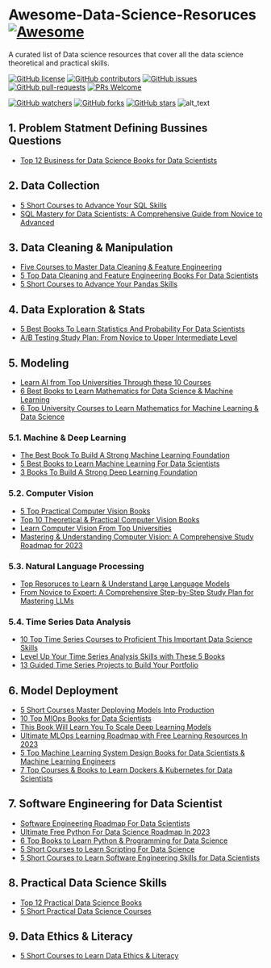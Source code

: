 # Awesome-Data-Science-Resoruces  [![Awesome](https://awesome.re/badge.svg)](https://awesome.re)

A curated list of Data science resources that cover all the data science theoretical and practical skills.

[![GitHub license](https://img.shields.io/github/license/youssefHosni/Awesome-Data-Science-Resoruces.svg)](https://github.com/youssefHosni/Awesome-Data-Science-Resoruces/blob/master/LICENSE)
[![GitHub contributors](https://img.shields.io/github/contributors/youssefHosni/Awesome-Data-Science-Resoruces.svg)](https://GitHub.com/youssefHosni/Awesome-Data-Science-Resoruces/graphs/contributors/)
[![GitHub issues](https://img.shields.io/github/issues/youssefHosni/Awesome-Data-Science-Resoruces.svg)](https://GitHub.com/youssefHosni/Awesome-Data-Science-Resoruces/issues/)
[![GitHub pull-requests](https://img.shields.io/github/issues-pr/youssefHosni/Awesome-Data-Science-Resoruces.svg)](https://GitHub.com/youssefHosni/Awesome-Data-Science-Resoruces/pulls/)
[![PRs Welcome](https://img.shields.io/badge/PRs-welcome-brightgreen.svg?style=flat-square)](http://makeapullrequest.com)

[![GitHub watchers](https://img.shields.io/github/watchers/youssefHosni/Awesome-Data-Science-Resoruces.svg?style=social&label=Watch)](https://GitHub.com/youssefHosni/Awesome-Data-Science-Resoruces/watchers/)
[![GitHub forks](https://img.shields.io/github/forks/youssefHosni/Awesome-Data-Science-Resoruces.svg?style=social&label=Fork)](https://GitHub.com/youssefHosni/Awesome-Data-Science-Resoruces/network/)
[![GitHub stars](https://img.shields.io/github/stars/youssefHosni/Awesome-Data-Science-Resoruces.svg?style=social&label=Star)](https://GitHub.com/youssefHosni/Awesome-Data-Science-Resoruces/stargazers/)
![alt_text](https://github.com/youssefHosni/Awesome-Data-Science-Resoruces/blob/main/Best-Data-Science-Resources.webp)

## 1. Problem Statment Defining  Bussines Questions ##
* [Top 12 Business for Data Science Books for Data Scientists](https://medium.com/geekculture/top-12-bussines-for-data-science-books-for-data-scientists-75b724f46224?sk=000dd2df54a84fb7cefe431320dbb1e1)

## 2. Data Collection ##
* [5 Short Courses to Advance Your SQL Skills](https://medium.com/mlearning-ai/5-short-courses-to-boost-your-data-science-skills-part-5-8b4ca987417f?sk=32d672b1e4155bf1be3b8b36032d8d08)
* [SQL Mastery for Data Scientists: A Comprehensive Guide from Novice to Advanced](https://levelup.gitconnected.com/sql-mastery-for-data-scientists-a-comprehensive-guide-from-novice-to-advanced-3b9305b03210?sk=4569f6e829186ba31ce80b072f20f224)

## 3. Data Cleaning & Manipulation ## 
* [Five Courses to Master Data Cleaning & Feature Engineering](https://medium.com/geekculture/five-courses-to-master-data-cleaning-feature-engineering-b3ac8f86800a?sk=09935097209cead86c3cab1c78770d09)
* [5 Top Data Cleaning and Feature Engineering Books For Data Scientists](https://medium.com/geekculture/5-top-data-cleaning-and-feature-engineering-books-for-data-scientists-83d36baf80ca?sk=b39f88a0cb40dfd545b6e9df0dfa1d86)
* [5 Short Courses to Advance Your Pandas Skills](https://medium.com/mlearning-ai/5-short-courses-to-boost-your-data-science-skills-part-4-86e1fb916767?sk=76b29d3caca41d4490084a9cacac1e0d)

## 4. Data Exploration & Stats ##
* [5 Best Books To Learn Statistics And Probability For Data Scientists](https://medium.com/geekculture/5-best-books-to-learn-statistics-and-probability-for-data-scientists-85144cd81f82?sk=677e77c756f00b24caaf6c8b84cf842f)
* [A/B Testing Study Plan: From Novice to Upper Intermediate Level](https://levelup.gitconnected.com/a-b-testing-study-plan-from-novice-to-upper-intermediate-level-a96bf4055e22?sk=931262519d4b3b3b19a92aede8191ff4)

## 5. Modeling ##
* [Learn AI from Top Universities Through these 10 Courses](https://pub.towardsai.net/learn-ai-from-top-universities-through-these-10-courses-13e7a8d3957b?sk=5049a7e5344b2281fb115001fa632f1c)
* [6 Best Books to Learn Mathematics for Data Science & Machine Learning](https://medium.com/geekculture/6-best-books-to-learn-mathematics-for-data-science-machine-learning-a3924497cf66?sk=7cdc2a3f2346d48e75403fb9a29e1a74)
* [6 Top University Courses to Learn Mathematics for Machine Learning & Data Science](https://medium.com/geekculture/6-top-university-courses-to-learn-mathematics-for-machine-learning-data-science-869fbd43f7e?sk=ed4f2afd89766644ae16a66953f948da)

### 5.1. Machine & Deep Learning ###  

* [The Best Book To Build A Strong Machine Learning Foundation](https://medium.com/mlearning-ai/the-best-book-to-build-a-strong-machine-learning-foundation-ac6bbd7f7afd?sk=01b3de8f7823276ef89d4327e2468931)
* [5 Best Books to Learn Machine Learning For Data Scientists](https://medium.com/geekculture/5-best-books-to-build-strong-machine-learning-foundation-760107a29204?sk=557229b4b20366700b3539a64b129b9a)
* [3 Books To Build A Strong Deep Learning Foundation](https://medium.com/geekculture/3-books-to-build-a-strong-deep-learning-foundation-f90c1c79a957?sk=ca13516f224aed6e3857908140ab7110)

### 5.2. Computer Vision ### 
* [5 Top Practical Computer Vision Books](https://medium.com/geekculture/5-top-practical-computer-vision-books-e501c0c8007?sk=a1c4a651b4da28d87ff13d4aba555cb0)
* [Top 10 Theoretical & Practical Computer Vision Books](https://medium.com/geekculture/top-10-theoretical-practical-computer-vision-books-c32be0913104?sk=035f6b7852d7c054b9343037a0674f2f)
* [Learn Computer Vision From Top Universities](https://medium.com/mlearning-ai/learn-computer-vision-from-top-universities-bb6019be74d2?sk=81c21fb4024bb933e01c24b000660dc0)
* [Mastering & Understanding Computer Vision: A Comprehensive Study Roadmap for 2023](https://levelup.gitconnected.com/a-comprehensive-computer-vision-free-study-roadmap-for-2023-3e95a6d656e7)

### 5.3. Natural Language Processing ### 
* [Top Resoruces to Learn & Understand Large Language Models](https://medium.com/geekculture/top-resoruces-to-learn-understand-large-language-models-4d339f7b685d?sk=282b454d11695c0ea6751f743ade319d)
* [From Novice to Expert: A Comprehensive Step-by-Step Study Plan for Mastering LLMs](https://pub.towardsai.net/from-novice-to-expert-a-comprehensive-step-by-step-study-plan-for-mastering-llms-dc9feb60ecc4?sk=26b9ecdd113ce144fe9596eddedfa2c1)

### 5.4. Time Series Data Analysis ###
* [10 Top Time Series Courses to Proficient This Important Data Science Skills](https://pub.towardsai.net/10-top-time-series-courses-to-proficient-this-important-data-science-skills-565212d29a0?sk=8210dcce7c3cd3d6aa61b9a1d2ee6b96)
* [Level Up Your Time Series Analysis Skills with These 5 Books](https://medium.com/geekculture/level-up-your-time-series-analysis-skills-with-these-5-books-53d49b0c3ab3?sk=e39c5e934a25ff0e19f60ccaa24b2473)
* [13 Guided Time Series Projects to Build Your Portfolio](https://pub.towardsai.net/10-top-time-series-courses-to-proficient-this-important-data-science-skills-565212d29a0?sk=8210dcce7c3cd3d6aa61b9a1d2ee6b96)

## 6. Model Deployment ## 
* [5 Short Courses Master Deploying Models Into Production](https://medium.com/mlearning-ai/5-short-courses-to-boost-your-data-science-skills-part-7-436ab0cad5?sk=f770e8ed6baa4c4a58bbef7c8abda3e0)
* [10 Top MlOps Books for Data Scientists](https://medium.com/geekculture/10-top-mlops-books-for-data-scientists-9b8bb222fd2c?sk=e55c3a93972ddd9905f669e7401491d4)
* [This Book Will Learn You To Scale Deep Learning Models](https://medium.com/mlearning-ai/learn-how-to-scale-your-deep-learning-model-through-this-book-42608852f9fa?sk=983b85db0321c2cbc500a9ea11d9e693)
* [Ultimate MLOps Learning Roadmap with Free Learning Resources In 2023](https://pub.towardsai.net/ultimate-mlops-learning-roadmap-with-free-learning-resources-in-2023-3ba7664cb1e9?sk=d22f3f812c6fbffa878ea5cd6bc3990b) 
* [5 Top Machine Learning System Design Books for Data Scientists & Machine Learning Engineers](https://medium.com/geekculture/5-top-machine-learning-system-design-books-for-data-scientists-machine-learning-engineers-cedc3b43abf8?sk=40c7d0c6cbe6ccc479a2f5ce3c844091)
* [7 Top Courses & Books to Learn Dockers & Kubernetes for Data Scientists](https://medium.com/geekculture/7-top-courses-books-to-learn-dockers-kubernetes-for-data-scientists-a3ae17515e0c?sk=cf90664e65d9a7d0fa16caf5e3525b6b)

## 7. Software Engineering for Data Scientist ##
* [Software Engineering Roadmap For Data Scientists](https://levelup.gitconnected.com/software-engineering-roadmap-for-data-scientists-1b0fd154de51?sk=d4e9dbb2ad9949a5f7d4bfac558ce2ef)
* [Ultimate Free Python For Data Science Roadmap In 2023](https://levelup.gitconnected.com/ultimate-free-python-for-data-science-roadmap-in-2023-728daa9581de?sk=cb99b0bae60f34d4d3a6160053fae087)
* [6 Top Books to Learn Python & Programming for Data Science](https://levelup.gitconnected.com/6-top-books-to-learn-python-programming-for-data-science-afba3a7f352c?sk=03b3935e0d241e2960f5cc7d9c1f02cb)
* [5 Short Courses to Learn Scripting For Data Science](https://medium.com/mlearning-ai/5-short-courses-to-boost-your-data-science-skills-part-3-8dca8c7d5de8?sk=bd04821d01afbcb030e36d41d9f03ba2)
* [5 Short Courses to Learn Software Engineering Skills for Data Scientists](https://medium.com/mlearning-ai/5-short-courses-to-boost-your-data-science-skills-part-2-6e54cd4645ca?sk=57a729274a8f894a7fbe6ad82dd46e90)

## 8. Practical Data Science Skills ## 
* [Top 12 Practical Data Science Books](https://medium.com/geekculture/top-12-practical-data-science-books-69fab1d66f9a?sk=33427d26205322024f907bc90d493392)
* [5 Short Practical Data Science Courses](https://medium.com/mlearning-ai/5-short-courses-to-boost-your-data-science-skills-part-1-2f2c4fe2e17a?sk=31b6da7f0721b1a79d3a8f10f472abab)

## 9. Data Ethics & Literacy ##
* [5 Short Courses to Learn Data Ethics & Literacy](https://medium.com/mlearning-ai/5-short-courses-to-boost-your-data-science-skills-part-6-f699cbd01f16?sk=f2a806bd14337e7b71409347b4a634b0)

